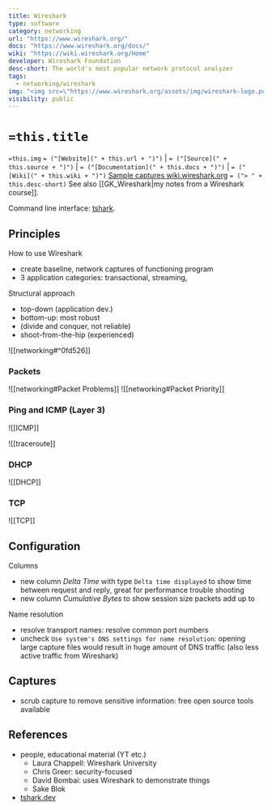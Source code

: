 ```yaml
---
title: Wireshark
type: software
category: networking
url: "https://www.wireshark.org/"
docs: "https://www.wireshark.org/docs/"
wiki: "https://wiki.wireshark.org/Home"
developer: Wireshark Foundation
desc-short: The world's most popular network protocol analyzer
tags:
  - networking/wireshark
img: "<img src=\"https://www.wireshark.org/assets/img/wireshark-logo.png\" style=\"width: 80px;\"/>"
visibility: public
---
```

# `=this.title`

`=this.img` `= ("[Website](" + this.url + ")")` |  `= ("[Source](" + this.source + ")")` | `= ("[Documentation](" + this.docs + ")")` | `= ("[Wiki](" + this.wiki + ")")`
[Sample captures wiki.wireshark.org](https://wiki.wireshark.org/SampleCaptures)
`= ("> " + this.desc-short)`
See also [[GK_Wireshark|my notes from a Wireshark course]].

Command line interface: [tshark](https://tshark.dev/). 


## Principles

How to use Wireshark

- create baseline, network captures of functioning program
- 3 application categories: transactional, streaming,

Structural approach

- top-down (application dev.)
- bottom-up: most robust
- (divide and conquer, not reliable)
- shoot-from-the-hip (experienced)

![[networking#^0fd526]]


### Packets

![[networking#Packet Problems]]
![[networking#Packet Priority]]


### Ping and ICMP (Layer 3)

![[ICMP]]

![[traceroute]]



### DHCP

![[DHCP]]


### TCP

![[TCP]]

## Configuration

Columns

- new column *Delta Time* with type `Delta time displayed` to show time between request and reply, great for performance trouble shooting
- new column *Cumulative Bytes* to show session size packets add up to

Name resolution

- resolve transport names: resolve common port numbers
- uncheck `Use system's DNS settings for name resolution`: opening large capture files would result in huge amount of DNS traffic (also less active traffic from Wireshark)


## Captures

- scrub capture to remove sensitive information: free open source tools available

## References

- people, educational material (YT etc.)
    - Laura Chappell: Wireshark University
    - Chris Greer: security-focused
    - David Bombai: uses Wireshark to demonstrate things
    - Sake Blok
- [tshark.dev](https://tshark.dev/)
